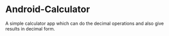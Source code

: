 # Android-Calculator
A simple calculator app which can do the decimal operations and also give results in decimal form. 
